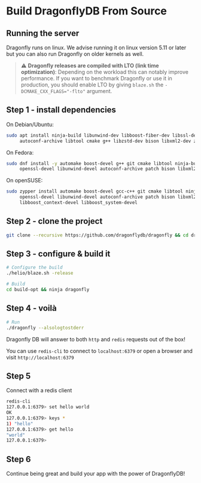 # Build DragonflyDB From Source

## Running the server

Dragonfly runs on linux. We advise running it on linux version 5.11 or later
but you can also run Dragonfly on older kernels as well.

> :warning: **Dragonfly releases are compiled with LTO (link time optimization)**:
  Depending on the workload this can notably improve performance. If you want to
  benchmark Dragonfly or use it in production, you should enable LTO by giving
  `blaze.sh` the `-DCMAKE_CXX_FLAGS="-flto"` argument.

## Step 1 - install dependencies

On Debian/Ubuntu:

```bash
sudo apt install ninja-build libunwind-dev libboost-fiber-dev libssl-dev \
     autoconf-archive libtool cmake g++ libzstd-dev bison libxml2-dev zlib1g-dev
```

On Fedora:

```bash
sudo dnf install -y automake boost-devel g++ git cmake libtool ninja-build libzstd-devel  \
     openssl-devel libunwind-devel autoconf-archive patch bison libxml2-devel libstdc++-static
```

On openSUSE:

```bash
sudo zypper install automake boost-devel gcc-c++ git cmake libtool ninja libzstd-devel  \
     openssl-devel libunwind-devel autoconf-archive patch bison libxml2-devel \
     libboost_context-devel libboost_system-devel
```

## Step 2 - clone the project

```bash
git clone --recursive https://github.com/dragonflydb/dragonfly && cd dragonfly
```

## Step 3 - configure & build it

```bash
# Configure the build
./helio/blaze.sh -release

# Build
cd build-opt && ninja dragonfly

```

## Step 4 - voilà

```bash
# Run
./dragonfly --alsologtostderr

```

Dragonfly DB will answer to both `http` and `redis` requests out of the box!

You can use `redis-cli` to connect to `localhost:6379` or open a browser and visit `http://localhost:6379`

## Step 5

Connect with a redis client

```bash
redis-cli
127.0.0.1:6379> set hello world
OK
127.0.0.1:6379> keys *
1) "hello"
127.0.0.1:6379> get hello
"world"
127.0.0.1:6379>
```

## Step 6

Continue being great and build your app with the power of DragonflyDB!
